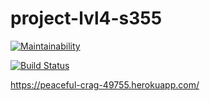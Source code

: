 # project-lvl4-s355

[![Maintainability](https://api.codeclimate.com/v1/badges/eed5e96c85d2e8e526a9/maintainability)](https://codeclimate.com/github/raylyanway/project-lvl4-s355/maintainability)

[![Build Status](https://travis-ci.org/raylyanway/project-lvl4-s355.svg?branch=master)](https://travis-ci.org/raylyanway/project-lvl4-s355)

https://peaceful-crag-49755.herokuapp.com/
